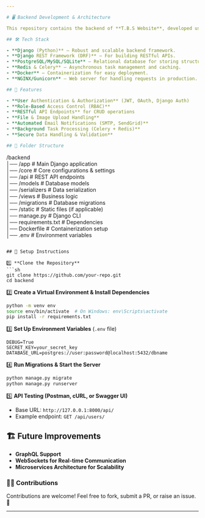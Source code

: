 ```yaml
---

# 🖥️ Backend Development & Architecture  

This repository contains the backend of **T.B.S Website**, developed using **Django** as the core framework. The backend is designed for scalability, security, and efficiency, providing a seamless API for the frontend to interact with.  

## 🛠️ Tech Stack  

- **Django (Python)** – Robust and scalable backend framework.  
- **Django REST Framework (DRF)** – For building RESTful APIs.  
- **PostgreSQL/MySQL/SQLite** – Relational database for storing structured data.  
- **Redis & Celery** – Asynchronous task management and caching.  
- **Docker** – Containerization for easy deployment.  
- **NGINX/Gunicorn** – Web server for handling requests in production.  

## 🚀 Features  

- **User Authentication & Authorization** (JWT, OAuth, Django Auth)  
- **Role-Based Access Control (RBAC)**  
- **RESTful API Endpoints** for CRUD operations  
- **File & Image Upload Handling**  
- **Automated Email Notifications (SMTP, SendGrid)**  
- **Background Task Processing (Celery + Redis)**  
- **Secure Data Handling & Validation**  

## 📁 Folder Structure  

```
/backend  
│── /app                # Main Django application  
│── /core               # Core configurations & settings  
│── /api                # REST API endpoints  
│── /models             # Database models  
│── /serializers        # Data serialization  
│── /views              # Business logic  
│── /migrations         # Database migrations  
│── /static             # Static files (if applicable)  
│── manage.py           # Django CLI  
│── requirements.txt    # Dependencies  
│── Dockerfile          # Containerization setup  
│── .env                # Environment variables  
```

## 🔧 Setup Instructions  

1️⃣ **Clone the Repository**  
```sh
git clone https://github.com/your-repo.git  
cd backend  
```

2️⃣ **Create a Virtual Environment & Install Dependencies**  
```sh
python -m venv env  
source env/bin/activate  # On Windows: env\Scripts\activate  
pip install -r requirements.txt  
```

3️⃣ **Set Up Environment Variables** (`.env` file)  
```env
DEBUG=True  
SECRET_KEY=your_secret_key  
DATABASE_URL=postgres://user:password@localhost:5432/dbname  
```

4️⃣ **Run Migrations & Start the Server**  
```sh
python manage.py migrate  
python manage.py runserver  
```

5️⃣ **API Testing (Postman, cURL, or Swagger UI)**  
- Base URL: `http://127.0.0.1:8000/api/`  
- Example endpoint: `GET /api/users/`  

## 🏗️ Future Improvements  

- **GraphQL Support**  
- **WebSockets for Real-time Communication**  
- **Microservices Architecture for Scalability**  

### 👨‍💻 Contributions  

Contributions are welcome! Feel free to fork, submit a PR, or raise an issue. 🚀  

---
```

